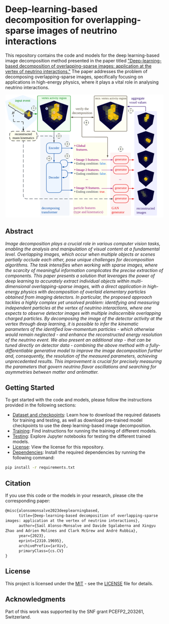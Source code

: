 # Deep-learning-based decomposition for overlapping-sparse images of neutrino interactions

This repository contains the code and models for the deep learning-based image decomposition method presented in the paper titled ["Deep-learning-based decomposition of overlapping-sparse images: application at the vertex of neutrino interactions."](https://arxiv.org/abs/2310.19695) The paper addresses the problem of decomposing overlapping-sparse images, specifically focusing on applications in high-energy physics, where it plays a vital role in analysing neutrino interactions.

<div align="center">
  <img src="docs/workflow_method.png" width="600">
</div>

## Abstract

<em>Image decomposition plays a crucial role in various computer vision tasks, enabling the analysis and manipulation of visual content at a fundamental level. Overlapping images, which occur when multiple objects or scenes partially occlude each other, pose unique challenges for decomposition algorithms. The task intensifies when working with sparse images, where the scarcity of meaningful information complicates the precise extraction of components. This paper presents a solution that leverages the power of deep learning to accurately extract individual objects within multi-dimensional overlapping-sparse images, with a direct application in high-energy physics with decomposition of overlaid elementary particles obtained from imaging detectors. In particular, the proposed approach tackles a highly complex yet unsolved problem: identifying and measuring independent particles at the vertex of neutrino interactions, where one expects to observe detector images with multiple indiscernible overlapping charged particles. By decomposing the image of the detector activity at the vertex through deep learning, it is possible to infer the kinematic parameters of the identified low-momentum particles - which otherwise would remain neglected - and enhance the reconstructed energy resolution of the neutrino event. We also present an additional step - that can be tuned directly on detector data - combining the above method with a fully-differentiable generative model to improve the image decomposition further and, consequently, the resolution of the measured parameters, achieving unprecedented results. This improvement is crucial for precisely measuring the parameters that govern neutrino flavor oscillations and searching for asymmetries between matter and antimatter.</em>

## Getting Started

To get started with the code and models, please follow the instructions provided in the following sections:

- [Dataset and checkpoints](docs/data.md): Learn how to download the required datasets for training and testing, as well as download pre-trained model checkpoints to use the deep learning-based image decomposition.
- [Training](docs/train.md): Find instructions for running the training of different models.
- [Testing](docs/test.md): Explore Jupyter notebooks for testing the different trained models.
- [License](LICENSE): View the license for this repository.
- [Dependencies](requirements.txt): Install the required dependencies by running the following command:

```bash
pip install -r requirements.txt
```

## Citation

If you use this code or the models in your research, please cite the corresponding paper:

    @misc{alonsomonsalve2023deeplearningbased,
          title={Deep-learning-based decomposition of overlapping-sparse images: application at the vertex of neutrino interactions}, 
          author={Saúl Alonso-Monsalve and Davide Sgalaberna and Xingyu Zhao and Adrien Molines and Clark McGrew and André Rubbia},
          year={2023},
          eprint={2310.19695},
          archivePrefix={arXiv},
          primaryClass={cs.CV}
    }

## License

This project is licensed under the [MIT](https://opensource.org/license/mit/) - see the [LICENSE](LICENSE) file for details.

## Acknowledgments

Part of this work was supported by the SNF grant PCEFP2\_203261, Switzerland.
